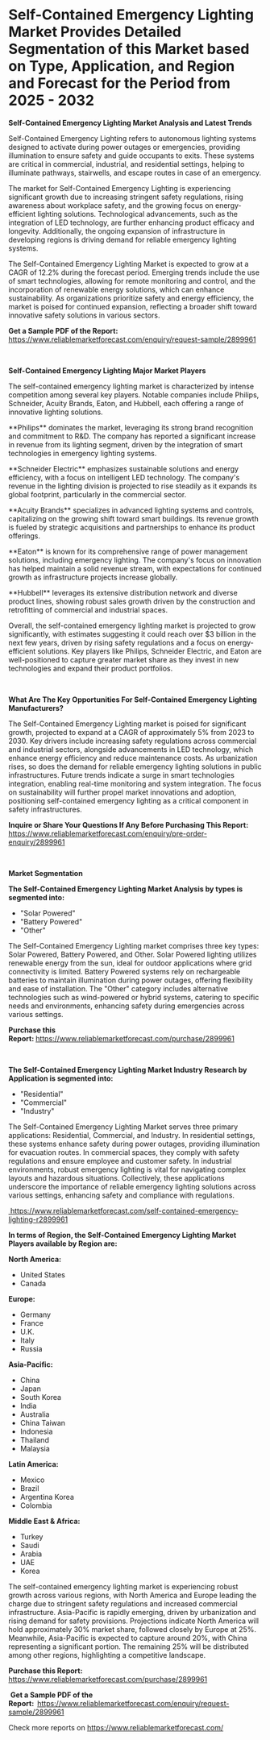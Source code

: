 <p><h1>Self-Contained Emergency Lighting Market Provides Detailed Segmentation of this Market based on Type, Application, and Region and Forecast for the Period from 2025 - 2032</h1></p><p><strong>Self-Contained Emergency Lighting Market Analysis and Latest Trends</strong></p>
<p><p>Self-Contained Emergency Lighting refers to autonomous lighting systems designed to activate during power outages or emergencies, providing illumination to ensure safety and guide occupants to exits. These systems are critical in commercial, industrial, and residential settings, helping to illuminate pathways, stairwells, and escape routes in case of an emergency.</p><p>The market for Self-Contained Emergency Lighting is experiencing significant growth due to increasing stringent safety regulations, rising awareness about workplace safety, and the growing focus on energy-efficient lighting solutions. Technological advancements, such as the integration of LED technology, are further enhancing product efficacy and longevity. Additionally, the ongoing expansion of infrastructure in developing regions is driving demand for reliable emergency lighting systems.</p><p>The Self-Contained Emergency Lighting Market is expected to grow at a CAGR of 12.2% during the forecast period. Emerging trends include the use of smart technologies, allowing for remote monitoring and control, and the incorporation of renewable energy solutions, which can enhance sustainability. As organizations prioritize safety and energy efficiency, the market is poised for continued expansion, reflecting a broader shift toward innovative safety solutions in various sectors.</p></p>
<p><strong>Get a Sample PDF of the Report:&nbsp;</strong> <a href="https://www.reliablemarketforecast.com/enquiry/request-sample/2899961?utm_campaign=2739&utm_medium=2&utm_source=Github&utm_content=ia&utm_term=16032025&utm_id=self-contained-emergency-lighting">https://www.reliablemarketforecast.com/enquiry/request-sample/2899961</a></p>
<p>&nbsp;</p>
<p><strong>Self-Contained Emergency Lighting Major Market Players</strong></p>
<p><p>The self-contained emergency lighting market is characterized by intense competition among several key players. Notable companies include Philips, Schneider, Acuity Brands, Eaton, and Hubbell, each offering a range of innovative lighting solutions. </p><p>**Philips** dominates the market, leveraging its strong brand recognition and commitment to R&D. The company has reported a significant increase in revenue from its lighting segment, driven by the integration of smart technologies in emergency lighting systems.</p><p>**Schneider Electric** emphasizes sustainable solutions and energy efficiency, with a focus on intelligent LED technology. The company's revenue in the lighting division is projected to rise steadily as it expands its global footprint, particularly in the commercial sector.</p><p>**Acuity Brands** specializes in advanced lighting systems and controls, capitalizing on the growing shift toward smart buildings. Its revenue growth is fueled by strategic acquisitions and partnerships to enhance its product offerings.</p><p>**Eaton** is known for its comprehensive range of power management solutions, including emergency lighting. The company's focus on innovation has helped maintain a solid revenue stream, with expectations for continued growth as infrastructure projects increase globally.</p><p>**Hubbell** leverages its extensive distribution network and diverse product lines, showing robust sales growth driven by the construction and retrofitting of commercial and industrial spaces.</p><p>Overall, the self-contained emergency lighting market is projected to grow significantly, with estimates suggesting it could reach over $3 billion in the next few years, driven by rising safety regulations and a focus on energy-efficient solutions. Key players like Philips, Schneider Electric, and Eaton are well-positioned to capture greater market share as they invest in new technologies and expand their product portfolios.</p></p>
<p>&nbsp;</p>
<p><strong>What Are The Key Opportunities For Self-Contained Emergency Lighting Manufacturers?</strong></p>
<p><p>The Self-Contained Emergency Lighting market is poised for significant growth, projected to expand at a CAGR of approximately 5% from 2023 to 2030. Key drivers include increasing safety regulations across commercial and industrial sectors, alongside advancements in LED technology, which enhance energy efficiency and reduce maintenance costs. As urbanization rises, so does the demand for reliable emergency lighting solutions in public infrastructures. Future trends indicate a surge in smart technologies integration, enabling real-time monitoring and system integration. The focus on sustainability will further propel market innovations and adoption, positioning self-contained emergency lighting as a critical component in safety infrastructures.</p></p>
<p><strong>Inquire or Share Your Questions If Any Before Purchasing This Report:</strong> <a href="https://www.reliablemarketforecast.com/enquiry/pre-order-enquiry/2899961?utm_campaign=2739&utm_medium=2&utm_source=Github&utm_content=ia&utm_term=16032025&utm_id=self-contained-emergency-lighting">https://www.reliablemarketforecast.com/enquiry/pre-order-enquiry/2899961</a></p>
<p>&nbsp;</p>
<p><strong>Market Segmentation</strong></p>
<p><strong>The Self-Contained Emergency Lighting Market Analysis by types is segmented into:</strong></p>
<p><ul><li>"Solar Powered"</li><li>"Battery Powered"</li><li>"Other"</li></ul></p>
<p><p>The Self-Contained Emergency Lighting market comprises three key types: Solar Powered, Battery Powered, and Other. Solar Powered lighting utilizes renewable energy from the sun, ideal for outdoor applications where grid connectivity is limited. Battery Powered systems rely on rechargeable batteries to maintain illumination during power outages, offering flexibility and ease of installation. The "Other" category includes alternative technologies such as wind-powered or hybrid systems, catering to specific needs and environments, enhancing safety during emergencies across various settings.</p></p>
<p><strong>Purchase this Report:&nbsp;</strong><a href="https://www.reliablemarketforecast.com/purchase/2899961?utm_campaign=2739&utm_medium=2&utm_source=Github&utm_content=ia&utm_term=16032025&utm_id=self-contained-emergency-lighting">https://www.reliablemarketforecast.com/purchase/2899961</a></p>
<p>&nbsp;</p>
<p><strong>The Self-Contained Emergency Lighting Market Industry Research by Application is segmented into:</strong></p>
<p><ul><li>"Residential"</li><li>"Commercial"</li><li>"Industry"</li></ul></p>
<p><p>The Self-Contained Emergency Lighting Market serves three primary applications: Residential, Commercial, and Industry. In residential settings, these systems enhance safety during power outages, providing illumination for evacuation routes. In commercial spaces, they comply with safety regulations and ensure employee and customer safety. In industrial environments, robust emergency lighting is vital for navigating complex layouts and hazardous situations. Collectively, these applications underscore the importance of reliable emergency lighting solutions across various settings, enhancing safety and compliance with regulations.</p></p>
<p><a href="https://www.reliablemarketforecast.com/self-contained-emergency-lighting-r2899961?utm_campaign=2739&utm_medium=2&utm_source=Github&utm_content=ia&utm_term=16032025&utm_id=self-contained-emergency-lighting">&nbsp;https://www.reliablemarketforecast.com/self-contained-emergency-lighting-r2899961</a></p>
<p><strong>In terms of Region, the Self-Contained Emergency Lighting Market Players available by Region are:</strong></p>
<p>
    <p> <strong> North America: </strong>
        <ul>
            <li>United States</li>
            <li>Canada</li>
        </ul>
        </p> 
    <p> <strong> Europe: </strong>
        <ul>
            <li>Germany</li>
            <li>France</li>
            <li>U.K.</li>
            <li>Italy</li>
            <li>Russia</li>
        </ul>
        </p> 
    <p> <strong> Asia-Pacific: </strong>
        <ul>
            <li>China</li>
            <li>Japan</li>
            <li>South Korea</li>
            <li>India</li>
            <li>Australia</li>
            <li>China Taiwan</li>
            <li>Indonesia</li>
            <li>Thailand</li>
            <li>Malaysia</li>
        </ul>
        </p> 
    <p> <strong> Latin America: </strong>
        <ul>
            <li>Mexico</li>
            <li>Brazil</li>
            <li>Argentina Korea</li>
            <li>Colombia</li>
        </ul>
        </p> 
    <p> <strong> Middle East & Africa: </strong>
        <ul>
            <li>Turkey</li>
            <li>Saudi</li>
            <li>Arabia</li>
            <li>UAE</li>
            <li>Korea</li>
        </ul>
    </p>
    </p>
<p><p>The self-contained emergency lighting market is experiencing robust growth across various regions, with North America and Europe leading the charge due to stringent safety regulations and increased commercial infrastructure. Asia-Pacific is rapidly emerging, driven by urbanization and rising demand for safety provisions. Projections indicate North America will hold approximately 30% market share, followed closely by Europe at 25%. Meanwhile, Asia-Pacific is expected to capture around 20%, with China representing a significant portion. The remaining 25% will be distributed among other regions, highlighting a competitive landscape.</p></p>
<p><strong>Purchase this Report: </strong><a href="https://www.reliablemarketforecast.com/purchase/2899961?utm_campaign=2739&utm_medium=2&utm_source=Github&utm_content=ia&utm_term=16032025&utm_id=self-contained-emergency-lighting">https://www.reliablemarketforecast.com/purchase/2899961</a></p>
<p>&nbsp;<strong>Get a Sample PDF of the Report:&nbsp;&nbsp;</strong><a href="https://www.reliablemarketforecast.com/enquiry/request-sample/2899961?utm_campaign=2739&utm_medium=2&utm_source=Github&utm_content=ia&utm_term=16032025&utm_id=self-contained-emergency-lighting">https://www.reliablemarketforecast.com/enquiry/request-sample/2899961</a></p>
<p><strong></strong></p>
<p>Check more reports on <a href="https://www.reliablemarketforecast.com/?utm_campaign=2739&utm_medium=2&utm_source=Github&utm_content=ia&utm_term=16032025&utm_id=self-contained-emergency-lighting">https://www.reliablemarketforecast.com/</a></p>